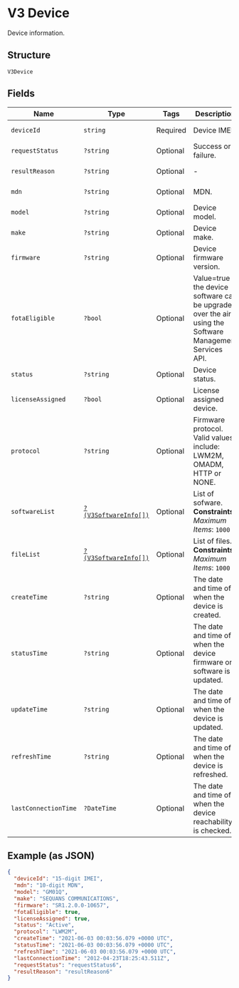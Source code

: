 
# V3 Device

Device information.

## Structure

`V3Device`

## Fields

| Name | Type | Tags | Description | Getter | Setter |
|  --- | --- | --- | --- | --- | --- |
| `deviceId` | `string` | Required | Device IMEI. | getDeviceId(): string | setDeviceId(string deviceId): void |
| `requestStatus` | `?string` | Optional | Success or failure. | getRequestStatus(): ?string | setRequestStatus(?string requestStatus): void |
| `resultReason` | `?string` | Optional | - | getResultReason(): ?string | setResultReason(?string resultReason): void |
| `mdn` | `?string` | Optional | MDN. | getMdn(): ?string | setMdn(?string mdn): void |
| `model` | `?string` | Optional | Device model. | getModel(): ?string | setModel(?string model): void |
| `make` | `?string` | Optional | Device make. | getMake(): ?string | setMake(?string make): void |
| `firmware` | `?string` | Optional | Device firmware version. | getFirmware(): ?string | setFirmware(?string firmware): void |
| `fotaEligible` | `?bool` | Optional | Value=true if the device software can be upgraded over the air using the Software Management Services API. | getFotaEligible(): ?bool | setFotaEligible(?bool fotaEligible): void |
| `status` | `?string` | Optional | Device status. | getStatus(): ?string | setStatus(?string status): void |
| `licenseAssigned` | `?bool` | Optional | License assigned device. | getLicenseAssigned(): ?bool | setLicenseAssigned(?bool licenseAssigned): void |
| `protocol` | `?string` | Optional | Firmware protocol. Valid values include: LWM2M, OMADM, HTTP or NONE. | getProtocol(): ?string | setProtocol(?string protocol): void |
| `softwareList` | [`?(V3SoftwareInfo[])`](../../doc/models/v3-software-info.md) | Optional | List of sofware.<br>**Constraints**: *Maximum Items*: `1000` | getSoftwareList(): ?array | setSoftwareList(?array softwareList): void |
| `fileList` | [`?(V3SoftwareInfo[])`](../../doc/models/v3-software-info.md) | Optional | List of files.<br>**Constraints**: *Maximum Items*: `1000` | getFileList(): ?array | setFileList(?array fileList): void |
| `createTime` | `?string` | Optional | The date and time of when the device is created. | getCreateTime(): ?string | setCreateTime(?string createTime): void |
| `statusTime` | `?string` | Optional | The date and time of when the device firmware or software is updated. | getStatusTime(): ?string | setStatusTime(?string statusTime): void |
| `updateTime` | `?string` | Optional | The date and time of when the device is updated. | getUpdateTime(): ?string | setUpdateTime(?string updateTime): void |
| `refreshTime` | `?string` | Optional | The date and time of when the device is refreshed. | getRefreshTime(): ?string | setRefreshTime(?string refreshTime): void |
| `lastConnectionTime` | `?DateTime` | Optional | The date and time of when the device reachability is checked. | getLastConnectionTime(): ?\DateTime | setLastConnectionTime(?\DateTime lastConnectionTime): void |

## Example (as JSON)

```json
{
  "deviceId": "15-digit IMEI",
  "mdn": "10-digit MDN",
  "model": "GM01Q",
  "make": "SEQUANS COMMUNICATIONS",
  "firmware": "SR1.2.0.0-10657",
  "fotaEligible": true,
  "licenseAssigned": true,
  "status": "Active",
  "protocol": "LWM2M",
  "createTime": "2021-06-03 00:03:56.079 +0000 UTC",
  "statusTime": "2021-06-03 00:03:56.079 +0000 UTC",
  "refreshTime": "2021-06-03 00:03:56.079 +0000 UTC",
  "lastConnectionTime": "2012-04-23T18:25:43.511Z",
  "requestStatus": "requestStatus6",
  "resultReason": "resultReason6"
}
```

